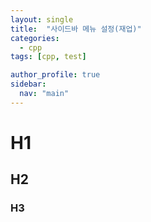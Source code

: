 ```yaml
---
layout: single
title:  "사이드바 메뉴 설정(재업)"
categories:
  - cpp
tags: [cpp, test]

author_profile: true
sidebar:
  nav: "main"
---
```


# H1
## H2
### H3
